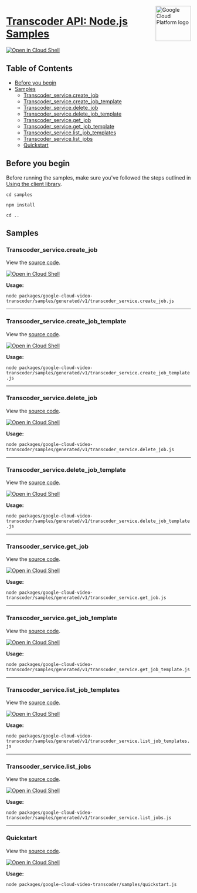 [//]: # "This README.md file is auto-generated, all changes to this file will be lost."
[//]: # "To regenerate it, use `python -m synthtool`."
<img src="https://avatars2.githubusercontent.com/u/2810941?v=3&s=96" alt="Google Cloud Platform logo" title="Google Cloud Platform" align="right" height="96" width="96"/>

# [Transcoder API: Node.js Samples](https://github.com/googleapis/google-cloud-node)

[![Open in Cloud Shell][shell_img]][shell_link]



## Table of Contents

* [Before you begin](#before-you-begin)
* [Samples](#samples)
  * [Transcoder_service.create_job](#transcoder_service.create_job)
  * [Transcoder_service.create_job_template](#transcoder_service.create_job_template)
  * [Transcoder_service.delete_job](#transcoder_service.delete_job)
  * [Transcoder_service.delete_job_template](#transcoder_service.delete_job_template)
  * [Transcoder_service.get_job](#transcoder_service.get_job)
  * [Transcoder_service.get_job_template](#transcoder_service.get_job_template)
  * [Transcoder_service.list_job_templates](#transcoder_service.list_job_templates)
  * [Transcoder_service.list_jobs](#transcoder_service.list_jobs)
  * [Quickstart](#quickstart)

## Before you begin

Before running the samples, make sure you've followed the steps outlined in
[Using the client library](https://github.com/googleapis/google-cloud-node#using-the-client-library).

`cd samples`

`npm install`

`cd ..`

## Samples



### Transcoder_service.create_job

View the [source code](https://github.com/googleapis/google-cloud-node/blob/main/packages/google-cloud-video-transcoder/samples/generated/v1/transcoder_service.create_job.js).

[![Open in Cloud Shell][shell_img]](https://console.cloud.google.com/cloudshell/open?git_repo=https://github.com/googleapis/google-cloud-node&page=editor&open_in_editor=packages/google-cloud-video-transcoder/samples/generated/v1/transcoder_service.create_job.js,samples/README.md)

__Usage:__


`node packages/google-cloud-video-transcoder/samples/generated/v1/transcoder_service.create_job.js`


-----




### Transcoder_service.create_job_template

View the [source code](https://github.com/googleapis/google-cloud-node/blob/main/packages/google-cloud-video-transcoder/samples/generated/v1/transcoder_service.create_job_template.js).

[![Open in Cloud Shell][shell_img]](https://console.cloud.google.com/cloudshell/open?git_repo=https://github.com/googleapis/google-cloud-node&page=editor&open_in_editor=packages/google-cloud-video-transcoder/samples/generated/v1/transcoder_service.create_job_template.js,samples/README.md)

__Usage:__


`node packages/google-cloud-video-transcoder/samples/generated/v1/transcoder_service.create_job_template.js`


-----




### Transcoder_service.delete_job

View the [source code](https://github.com/googleapis/google-cloud-node/blob/main/packages/google-cloud-video-transcoder/samples/generated/v1/transcoder_service.delete_job.js).

[![Open in Cloud Shell][shell_img]](https://console.cloud.google.com/cloudshell/open?git_repo=https://github.com/googleapis/google-cloud-node&page=editor&open_in_editor=packages/google-cloud-video-transcoder/samples/generated/v1/transcoder_service.delete_job.js,samples/README.md)

__Usage:__


`node packages/google-cloud-video-transcoder/samples/generated/v1/transcoder_service.delete_job.js`


-----




### Transcoder_service.delete_job_template

View the [source code](https://github.com/googleapis/google-cloud-node/blob/main/packages/google-cloud-video-transcoder/samples/generated/v1/transcoder_service.delete_job_template.js).

[![Open in Cloud Shell][shell_img]](https://console.cloud.google.com/cloudshell/open?git_repo=https://github.com/googleapis/google-cloud-node&page=editor&open_in_editor=packages/google-cloud-video-transcoder/samples/generated/v1/transcoder_service.delete_job_template.js,samples/README.md)

__Usage:__


`node packages/google-cloud-video-transcoder/samples/generated/v1/transcoder_service.delete_job_template.js`


-----




### Transcoder_service.get_job

View the [source code](https://github.com/googleapis/google-cloud-node/blob/main/packages/google-cloud-video-transcoder/samples/generated/v1/transcoder_service.get_job.js).

[![Open in Cloud Shell][shell_img]](https://console.cloud.google.com/cloudshell/open?git_repo=https://github.com/googleapis/google-cloud-node&page=editor&open_in_editor=packages/google-cloud-video-transcoder/samples/generated/v1/transcoder_service.get_job.js,samples/README.md)

__Usage:__


`node packages/google-cloud-video-transcoder/samples/generated/v1/transcoder_service.get_job.js`


-----




### Transcoder_service.get_job_template

View the [source code](https://github.com/googleapis/google-cloud-node/blob/main/packages/google-cloud-video-transcoder/samples/generated/v1/transcoder_service.get_job_template.js).

[![Open in Cloud Shell][shell_img]](https://console.cloud.google.com/cloudshell/open?git_repo=https://github.com/googleapis/google-cloud-node&page=editor&open_in_editor=packages/google-cloud-video-transcoder/samples/generated/v1/transcoder_service.get_job_template.js,samples/README.md)

__Usage:__


`node packages/google-cloud-video-transcoder/samples/generated/v1/transcoder_service.get_job_template.js`


-----




### Transcoder_service.list_job_templates

View the [source code](https://github.com/googleapis/google-cloud-node/blob/main/packages/google-cloud-video-transcoder/samples/generated/v1/transcoder_service.list_job_templates.js).

[![Open in Cloud Shell][shell_img]](https://console.cloud.google.com/cloudshell/open?git_repo=https://github.com/googleapis/google-cloud-node&page=editor&open_in_editor=packages/google-cloud-video-transcoder/samples/generated/v1/transcoder_service.list_job_templates.js,samples/README.md)

__Usage:__


`node packages/google-cloud-video-transcoder/samples/generated/v1/transcoder_service.list_job_templates.js`


-----




### Transcoder_service.list_jobs

View the [source code](https://github.com/googleapis/google-cloud-node/blob/main/packages/google-cloud-video-transcoder/samples/generated/v1/transcoder_service.list_jobs.js).

[![Open in Cloud Shell][shell_img]](https://console.cloud.google.com/cloudshell/open?git_repo=https://github.com/googleapis/google-cloud-node&page=editor&open_in_editor=packages/google-cloud-video-transcoder/samples/generated/v1/transcoder_service.list_jobs.js,samples/README.md)

__Usage:__


`node packages/google-cloud-video-transcoder/samples/generated/v1/transcoder_service.list_jobs.js`


-----




### Quickstart

View the [source code](https://github.com/googleapis/google-cloud-node/blob/main/packages/google-cloud-video-transcoder/samples/quickstart.js).

[![Open in Cloud Shell][shell_img]](https://console.cloud.google.com/cloudshell/open?git_repo=https://github.com/googleapis/google-cloud-node&page=editor&open_in_editor=packages/google-cloud-video-transcoder/samples/quickstart.js,samples/README.md)

__Usage:__


`node packages/google-cloud-video-transcoder/samples/quickstart.js`






[shell_img]: https://gstatic.com/cloudssh/images/open-btn.png
[shell_link]: https://console.cloud.google.com/cloudshell/open?git_repo=https://github.com/googleapis/google-cloud-node&page=editor&open_in_editor=samples/README.md
[product-docs]: https://googleapis.dev/nodejs/transcoder/latest

